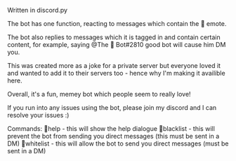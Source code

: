Written in discord.py

The bot has one function, reacting to messages which contain the 👀 emote.

The bot also replies to messages which it is tagged in and contain certain content, for example, saying @The 👀 Bot#2810 good bot will cause him DM you.

This was created more as a joke for a private server but everyone loved it and wanted to add it to their servers too - hence why I'm making it availible here.

Overall, it's a fun, memey bot which people seem to really love!

If you run into any issues using the bot, please join my discord and I can resolve your issues :)

Commands: 👀help - this will show the help dialogue 👀blacklist - this will prevent the bot from sending you direct messages (this must be sent in a DM) 👀whitelist - this will allow the bot to send you direct messages (must be sent in a DM)
